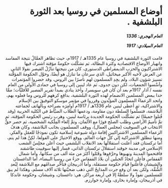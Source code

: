 <h1 dir="rtl">أوضاع المسلمين في روسيا بعد الثورة البلشفية .</h1>

<h5 dir="rtl">العام الهجري:  1336

العام الميلادي: 1917

</h5>

<p dir="rtl">قامت الثورة البلشفية في روسيا عام 1335هـ / 1917م، حيث تظاهر العمَّالُ نتيجة المفاسد وانهيار الأوضاع الاقتصادية وكثرة البطالة، ثم تشكَّلت حكومةٌ مؤقتة اشترك فيها الاشتراكيون والحزب الديمقراطي الدستوري، كان من نتيجتها تنازُلُ القيصر نقولا الثاني عن العرش لأخيه الأكبر ميخائيل، الذي سرعان ما تنازل هو أيضًا، وخوَّل الحكومةَ المؤقَّتة تسييرَ شؤون البلاد، ولم يجِدِ المسلمون لهم ناصرًا بين الروس، وقد حضروا المؤتمرات وأسَّسوا الجمعيات، لكن دون جدوى، ثم عاد لينين إلى روسيا في جمادى الأولى من العام نفسه / آذار 1917م بعد أن كان في سويسرا، وأخذ ينادي بمبدأ تقرير المصير للأقليَّات؛ ممَّا حدا ببعض المسلمين الانضمام لهذه الثورة البلشفية، بدافِعِ كرههم للروس وما فعلوه بهم، واتحد الزعماءُ المسلِمون المؤيِّدون وقرروا في مؤتمر موسكو التوفيقَ بين الإسلام والاشتراكية، ثم أعطى لينين عام 1336هـ / 1917م أوامِرَه بصراحة وبالهاتف لجماعته البلاشفة، فتسلَّموا السلطة دون مقاومة، ودعمها الطلاب الضبَّاط في الكلية الحربية (وقد قُتلوا جميعًا) ثم تشكَّلت الحكومة الجديدة برئاسة لينين، وهرب رئيس الحكومة المؤقتة، ثم تمَّ تأميمُ الأراضي وطلب الصلح فورًا مع الألمان، وتمَّ إلغاء المِلْكية الشخصية، ثم حصر حقُّ الانتخاب في السوفيت (مجلس العمال)، ووقف المسلمون بجانب البلاشفة، وكان هدفُ الزعماء المسلمين الاشتراكيين إقامةَ دولة شيوعية إسلامية تكون نموذجًا للعمَلِ والفكرِ، ومنها تنطلق الاشتراكية إلى كلِّ جهات العالم، ووقع الاختيارُ على الفولغا، لكِنَّ هذا لم يتم، أما تركستان فقد أعلنت استقلالَها بعد الانقلاب البلشفي حيث أعلن مجلِسُ الشعب الإسلامي في مدينة خوقند استقلالَ تركستان الذاتي، فسار إليها سوفييت طاشقند فاقتحموا المدينةَ ونهبوها وحرَّقوها وقَتَلوا أكثَرَ من مئة ألف من سكانها، وأما شمال القفقاس فأعلن اتحادُ الجبلين أن بلادَ القفقاس جزءٌ من روسيا البيضاء، أما الداغستان والشيشان فأعلنوا قيامَ حكومة مستقلة، وأما أذربيجان فتأخَّر صدامُهم مع البلاشفة لِبُعدِ الشُّقَّة، ولكن بعد أن وقع جرت المذابِحُ التي ذهب ضحيَّتها ثلاثة آلاف مسلم، وهكذا لم يبق للمسلمين نفوذٌ ولا سلطةٌ إلا في أربعة مراكز، هي: داغستان، وشيشان، وحكومة غاندكا في أذربيجان، وإمارة بخارى، وإمارة خوارزم.</p></br>
